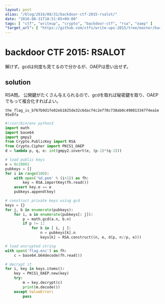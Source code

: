 ```yaml
---
layout: post
alias: "/blog/2016/08/31/backdoor-ctf-2015-rsalot/"
date: "2016-08-31T18:51:05+09:00"
tags: [ "ctf", "writeup", "crypto", "backdoor-ctf", "rsa", "oaep" ]
"target_url": [ "https://github.com/ctfs/write-ups-2015/tree/master/backdoor-ctf-2015/crypto/rsalot" ]
---
```


# backdoor CTF 2015: RSALOT

解けず。gcdは何度も見てるので分かるが、OAEPは思い出せず。

## solution

RSA問。
公開鍵がたくさん与えられるので、gcdを取れば秘密鍵を取り、OAEPでもって複合化すればよい。

`the_flag_is_b767b9d1fe02eb1825de32c6dacf4c2ef78c738ab0c498013347f4ea1e95e8fa`

``` python
#!/usr/bin/env python3
import math
import base64
import gmpy2
from Crypto.PublicKey import RSA
from Crypto.Cipher import PKCS1_OAEP
d = lambda p, q, e: int(gmpy2.invert(e, (p-1)*(q-1)))

# load public keys
e = 0x10001
pubkeys = []
for i in range(100):
    with open('%d.pem' % (i+1)) as fh:
        key = RSA.importKey(fh.read())
    assert key.e == e
    pubkeys.append(key)

# construct private keys using gcd
keys = {}
for j, b in enumerate(pubkeys):
    for i, a in enumerate(pubkeys[: j]):
        p = math.gcd(a.n, b.n)
        if p != 1:
            for k in [ i, j ]:
                n = pubkeys[k].n
                keys[k] = RSA.construct((n, e, d(p, n//p, e)))

# load encrypted string
with open('flag.enc') as fh:
    c = base64.b64decode(fh.read())

# decrypt it
for i, key in keys.items():
    key = PKCS1_OAEP.new(key)
    try:
        m = key.decrypt(c)
        print(m.decode())
    except ValueError:
        pass
```

